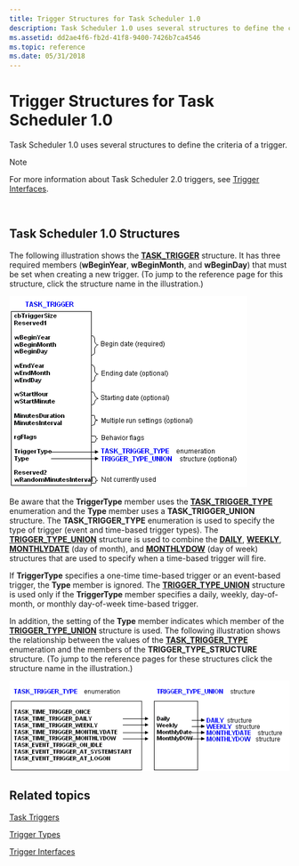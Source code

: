 ```yaml
---
title: Trigger Structures for Task Scheduler 1.0
description: Task Scheduler 1.0 uses several structures to define the criteria of a trigger.
ms.assetid: dd2ae4f6-fb2d-41f8-9400-7426b7ca4546
ms.topic: reference
ms.date: 05/31/2018
---
```


# Trigger Structures for Task Scheduler 1.0

Task Scheduler 1.0 uses several structures to define the criteria of a trigger.

> [!Note]  
> For more information about Task Scheduler 2.0 triggers, see [Trigger Interfaces](trigger-interfaces.md).

 

## Task Scheduler 1.0 Structures

The following illustration shows the [**TASK\_TRIGGER**](/windows/desktop/api/Mstask/ns-mstask-task_trigger) structure. It has three required members (**wBeginYear**, **wBeginMonth**, and **wBeginDay**) that must be set when creating a new trigger. (To jump to the reference page for this structure, click the structure name in the illustration.)

![task trigger structure](images/tsktri1.png)

Be aware that the **TriggerType** member uses the [**TASK\_TRIGGER\_TYPE**](/windows/desktop/api/Mstask/ne-mstask-task_trigger_type) enumeration and the **Type** member uses a **TASK\_TRIGGER\_UNION** structure. The **TASK\_TRIGGER\_TYPE** enumeration is used to specify the type of trigger (event and time-based trigger types). The [**TRIGGER\_TYPE\_UNION**](/windows/desktop/api/Mstask/ns-mstask-trigger_type_union) structure is used to combine the [**DAILY**](/windows/desktop/api/Mstask/ns-mstask-daily), [**WEEKLY**](/windows/desktop/api/Mstask/ns-mstask-weekly), [**MONTHLYDATE**](/windows/desktop/api/Mstask/ns-mstask-monthlydate) (day of month), and [**MONTHLYDOW**](/windows/desktop/api/Mstask/ns-mstask-monthlydow) (day of week) structures that are used to specify when a time-based trigger will fire.

If **TriggerType** specifies a one-time time-based trigger or an event-based trigger, the **Type** member is ignored. The [**TRIGGER\_TYPE\_UNION**](/windows/desktop/api/Mstask/ns-mstask-trigger_type_union) structure is used only if the **TriggerType** member specifies a daily, weekly, day-of-month, or monthly day-of-week time-based trigger.

In addition, the setting of the **Type** member indicates which member of the [**TRIGGER\_TYPE\_UNION**](/windows/desktop/api/Mstask/ns-mstask-trigger_type_union) structure is used. The following illustration shows the relationship between the values of the [**TASK\_TRIGGER\_TYPE**](/windows/desktop/api/Mstask/ne-mstask-task_trigger_type) enumeration and the members of the **TRIGGER\_TYPE\_STRUCTURE** structure. (To jump to the reference pages for these structures click the structure name in the illustration.)

![relationship between task trigger type enumeration values and members of the trigger type structure structure](images/tsktri3.png)

## Related topics

<dl> <dt>

[Task Triggers](task-triggers.md)
</dt> <dt>

[Trigger Types](trigger-types.md)
</dt> <dt>

[Trigger Interfaces](trigger-interfaces.md)
</dt> </dl>

 

 




